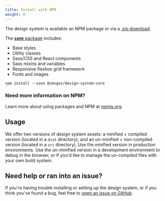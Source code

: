 ```yaml
---
title: Install with NPM
weight: 0
---
```


The design system is available an NPM package or via a <a href="https://github.com/CMSgov/design-system/releases/latest">.zip download</a>.

The [**core** package](https://www.npmjs.com/package/@cmsgov/design-system-core) includes:

- Base styles
- Utility classes
- Sass/CSS and React components
- Sass mixins and variables
- Responsive flexbox grid framework
- Fonts and images

```
npm install --save @cmsgov/design-system-core
```

<h3 id="need-help" class="ds-h3 ds-u-color--primary-darker">Need more information on NPM?</h2>
<p class="ds-c-alert__text">Learn more about using packages and NPM at <a href="https://www.npmjs.com/">npmjs.org</a>.</p>

<h2>Usage</h2>

We offer two versions of design system assets: a minified + compiled version (located in a `dist` directory), and an un-minified + non-compiled version (located in a `src` directory). Use the minified version in production environments. Use the un-minified version in a development environment to debug in the browser, or if you'd like to manage the un-compiled files with your own build system.

<h2 id="need-help" class="ds-h2 ds-u-color--primary-darker">Need help or ran into an issue?</h2>

If you're having trouble installing or setting up the design system, or if you think you've found a bug, feel free to [open an issue on GitHub](https://github.com/CMSgov/design-system/issues).
